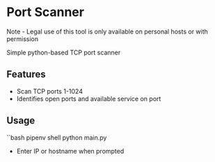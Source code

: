 # Port Scanner
Note - Legal use of this tool is only available on personal hosts or with permission

Simple python-based TCP port scanner

## Features
- Scan TCP ports 1-1024
- Identifies open ports and available service on port

## Usage
``bash
pipenv shell
python main.py
* Enter IP or hostname when prompted